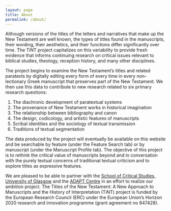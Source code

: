 ```yaml
---
layout: page
title: About
permalink: /about/
---
```


Although versions of the titles of the letters and narratives that make up the New Testament are well known, the types of titles found in the manuscripts, their wording, their aesthetics, and their functions differ significantly over time. The TiNT project capitalizes on this variability to provide fresh evidence that informs continuing research on critical issues relevant to biblical studies, theology, reception history, and many other disciplines.

The project begins to examine the New Testament’s titles and related paratexts by digitally editing every form of every time in every non-lectionary Greek manuscript that preserves part of the New Testament. We then use this data to contribute to new research related to six primary research questions:

1.	The diachronic development of paratextual systems 
2.	The provenance of New Testament works in historical imagination
3.	The relationship between bibliography and canon
4.	The design, codicology, and artistic features of manuscripts
5.	Scribal identities and the sociology of textual transmission
6.	Traditions of textual segmentation

The data produced by the project will eventually be available on this website and be searchable by feature (under the Feature Search tab) or by manuscript (under the Manuscript Profile tab). The objective of this project is to rethink the critical value of manuscripts beyond and in conversation with the purely textual concerns of traditional textual criticism and to explore titles as expressive features. 

We are pleased to be able to partner with the [School of Critical Studies, University of Glasgow](https://www.gla.ac.uk/schools/critical/) and the [ADAPT Centre](https://www.adaptcentre.ie/) in an effort to realize our ambition project. The Titles of the New Testament: A New Approach to Manuscripts and the History of Interpretation (TiNT) project is funded by the European Research Council (ERC) under the European Union’s Horizon 2020 research and innovation programme (grant agreement no 847428). 
